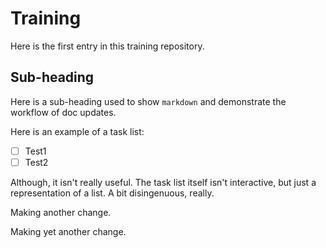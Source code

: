 # Training
Here is the first entry in this training repository.

## Sub-heading
Here is a sub-heading used to show `markdown` and demonstrate the workflow of doc updates.

Here is an example of a task list:
- [ ] Test1
- [ ] Test2

Although, it isn't really useful. The task list itself isn't interactive, but just a representation of a list. A bit disingenuous, really.

Making another change.

Making yet another change.